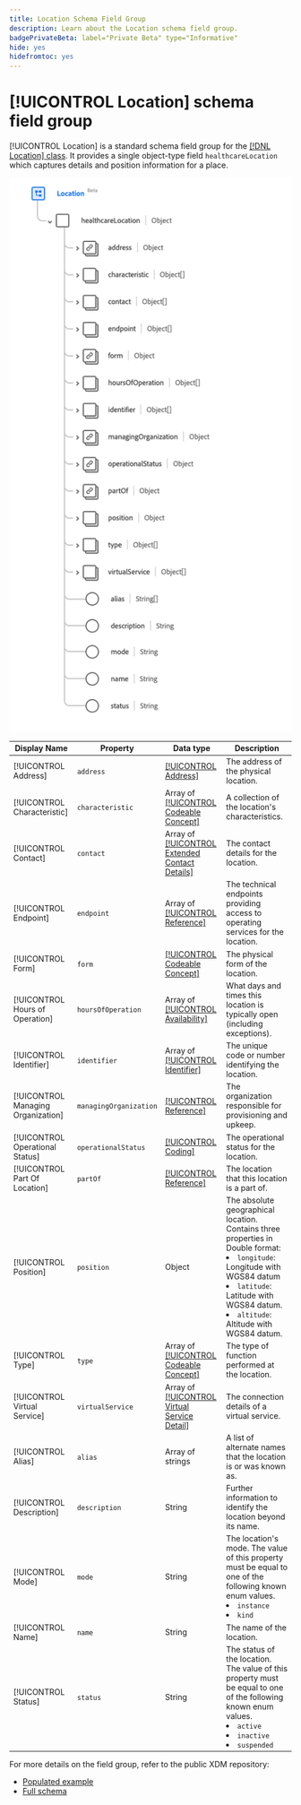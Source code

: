 ```yaml
---
title: Location Schema Field Group
description: Learn about the Location schema field group.
badgePrivateBeta: label="Private Beta" type="Informative"
hide: yes
hidefromtoc: yes
---
```

# [!UICONTROL Location] schema field group

[!UICONTROL Location] is a standard schema field group for the [[!DNL Location] class](../../classes/location.md). It provides a single object-type field `healthcareLocation` which captures details and position information for a place.

![Field group structure](../../images/field-groups/location.png)

| Display Name |Property | Data type | Description |
| --- | --- | --- | --- |
| [!UICONTROL Address] | `address` | [[!UICONTROL Address]](../../data-types/healthcare/address.md) | The address of the physical location. |
| [!UICONTROL Characteristic] | `characteristic`| Array of [[!UICONTROL Codeable Concept]](../../data-types/healthcare/codeable-concept.md) | A collection of the location's characteristics. |
| [!UICONTROL Contact] | `contact` | Array of [[!UICONTROL Extended Contact Details]](../../data-types/healthcare/extended-contact-detail.md) | The contact details for the location. |
| [!UICONTROL Endpoint] | `endpoint` | Array of [[!UICONTROL Reference]](../../data-types/healthcare/reference.md) | The technical endpoints providing access to operating services for the location. |
| [!UICONTROL Form] | `form` | [[!UICONTROL Codeable Concept]](../../data-types/healthcare/codeable-concept.md) | The physical form of the location. |
| [!UICONTROL Hours of Operation] | `hoursOfOperation` | Array of [[!UICONTROL Availability]](../../data-types/healthcare/availability.md) | What days and times this location is typically open (including exceptions). |
| [!UICONTROL Identifier] | `identifier` | Array of [[!UICONTROL Identifier]](../../data-types/healthcare/identifier.md) | The unique code or number identifying the location. |
| [!UICONTROL Managing Organization] | `managingOrganization` | [[!UICONTROL Reference]](../../data-types/healthcare/reference.md) | The organization responsible for provisioning and upkeep. |
| [!UICONTROL Operational Status] | `operationalStatus` | [[!UICONTROL Coding]](../../data-types/healthcare/coding.md) | The operational status for the location. |
| [!UICONTROL Part Of Location] | `partOf` | [[!UICONTROL Reference]](../../data-types/healthcare/reference.md) | The location that this location is a part of. |
| [!UICONTROL Position] | `position` | Object | The absolute geographical location. Contains three properties in Double format: <li>`longitude`: Longitude with WGS84 datum</li> <li>`latitude`: Latitude with WGS84 datum.</li> <li>`altitude`: Altitude with WGS84 datum.</li> |
| [!UICONTROL Type] | `type` | Array of [[!UICONTROL Codeable Concept]](../../data-types/healthcare/codeable-concept.md) | The type of function performed at the location. |
| [!UICONTROL Virtual Service] | `virtualService` | Array of [[!UICONTROL Virtual Service Detail]](../../data-types/healthcare/virtual-service-detail.md) | The connection details of a virtual service. |
| [!UICONTROL Alias] | `alias` | Array of strings | A list of alternate names that the location is or was known as. |
| [!UICONTROL Description] | `description` | String | Further information to identify the location beyond its name. |
| [!UICONTROL Mode] | `mode` | String | The location's mode. The value of this property must be equal to one of the following known enum values. <li> `instance` </li> <li> `kind` </li> |
| [!UICONTROL Name] | `name` | String | The name of the location. |
| [!UICONTROL Status] | `status` | String | The status of the location. The value of this property must be equal to one of the following known enum values. <li> `active` </li> <li> `inactive` </li> <li> `suspended` </li> |

For more details on the field group, refer to the public XDM repository:

* [Populated example](https://github.com/adobe/xdm/blob/master/extensions/industry/healthcare/fhir/fieldgroups/location.example.1.json)
* [Full schema](https://github.com/adobe/xdm/blob/master/extensions/industry/healthcare/fhir/fieldgroups/location.schema.json)
